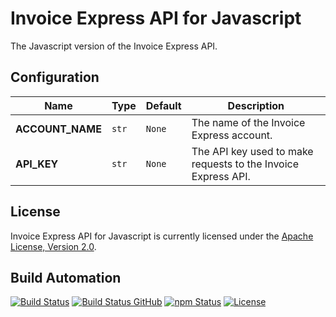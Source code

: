 # Invoice Express API for Javascript

The Javascript version of the Invoice Express API.

## Configuration

| Name             | Type  | Default | Description                                                   |
| ---------------- | ----- | ------- | ------------------------------------------------------------- |
| **ACCOUNT_NAME** | `str` | `None`  | The name of the Invoice Express account.                      |
| **API_KEY**      | `str` | `None`  | The API key used to make requests to the Invoice Express API. |

## License

Invoice Express API for Javascript is currently licensed under the [Apache License, Version 2.0](http://www.apache.org/licenses/).

## Build Automation

[![Build Status](https://app.travis-ci.com/ripe-tech/invoice-express-api-js.svg?branch=master)](https://travis-ci.com/github/ripe-tech/invoice-express-api-js)
[![Build Status GitHub](https://github.com/ripe-tech/invoice-express-api-js/workflows/Main%20Workflow/badge.svg)](https://github.com/ripe-tech/invoice-express-api-js/actions)
[![npm Status](https://img.shields.io/npm/v/invoice-express-api-js.svg)](https://www.npmjs.com/package/invoice-express-api)
[![License](https://img.shields.io/badge/license-Apache%202.0-blue.svg)](https://www.apache.org/licenses/)

